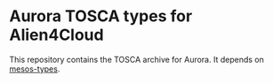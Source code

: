# Aurora TOSCA types for Alien4Cloud

This repository contains the TOSCA archive for Aurora. It depends on [mesos-types](../mesos-types/).
